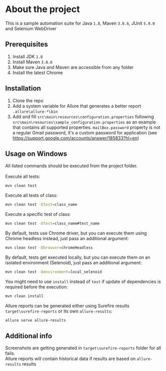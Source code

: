 <a name="readme-top"></a>
# About the project
This is a sample automation suite for Java `1.8`, Maven `3.8.6`, JUnit `5.9.0` and Selenium WebDriver 


## Prerequisites
1. Install JDK `1.8`
2. Install Maven `3.8.6`
3. Make sure Java and Maven are accessible from any folder
4. Install the latest Chrome


## Installation
1. Clone the repo
2. Add a system variable for Allure that generates a better report `.allure\allure-*\bin`
3. Add and fill `src\main\resources\configuration.properties` following `src\main\resources\sample_configuration.properties` as an example that contains all supported properties. 
`mailBox.password` property is not a regular Gmail password, it's a custom password for application (see https://support.google.com/accounts/answer/185833?hl=en)


## Usage on Windows
All listed commands should be executed from the project folder.</br></br>
Execute all tests:
   ```sh
   mvn clean test
   ```
Execute all tests of class:
   ```sh
   mvn clean test -Dtest=class_name
   ```
Execute a specific test of class:
   ```sh
   mvn clean test -Dtest=class_name#test_name
   ```
By default, tests use Chrome driver, but you can execute them using Chrome headless instead, just pass an additional argument: 
   ```sh
   mvn clean test -Dbrowser=chromeHeadless
   ```
By default, tests get executed locally, but you can execute them on an isolated environment (Selenoid), just pass an additional argument:
   ```sh
   mvn clean test -Denvironment=local_selenoid
   ```
You might need to use `install` instead of `test` if update of dependencies is required before the execution:
   ```sh
   mvn clean install
   ```
Allure reports can be generated either using Surefire results `target\surefire-reports` or its own `allure-results`:
   ```sh
   allure serve allure-results
   ```

## Additional info
Screenshots are getting generated in `target\surefire-reports` folder for all fails.<br>
Allure reports will contain historical data if results are based on `allure-results` results
